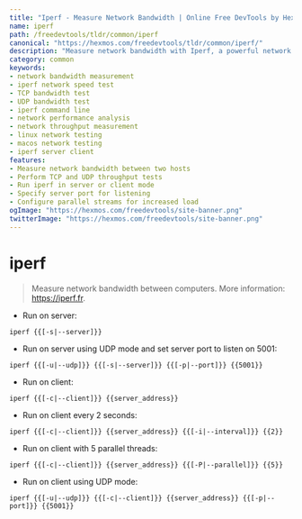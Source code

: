 ```yaml
---
title: "Iperf - Measure Network Bandwidth | Online Free DevTools by Hexmos"
name: iperf
path: /freedevtools/tldr/common/iperf
canonical: "https://hexmos.com/freedevtools/tldr/common/iperf/"
description: "Measure network bandwidth with Iperf, a powerful network performance measurement tool. Analyze TCP and UDP throughput. Free online tool, no registration required."
category: common
keywords:
- network bandwidth measurement
- iperf network speed test
- TCP bandwidth test
- UDP bandwidth test
- iperf command line
- network performance analysis
- network throughput measurement
- linux network testing
- macos network testing
- iperf server client
features:
- Measure network bandwidth between two hosts
- Perform TCP and UDP throughput tests
- Run iperf in server or client mode
- Specify server port for listening
- Configure parallel streams for increased load
ogImage: "https://hexmos.com/freedevtools/site-banner.png"
twitterImage: "https://hexmos.com/freedevtools/site-banner.png"
---
```


# iperf

> Measure network bandwidth between computers.
> More information: <https://iperf.fr>.

- Run on server:

`iperf {{[-s|--server]}}`

- Run on server using UDP mode and set server port to listen on 5001:

`iperf {{[-u|--udp]}} {{[-s|--server]}} {{[-p|--port]}} {{5001}}`

- Run on client:

`iperf {{[-c|--client]}} {{server_address}}`

- Run on client every 2 seconds:

`iperf {{[-c|--client]}} {{server_address}} {{[-i|--interval]}} {{2}}`

- Run on client with 5 parallel threads:

`iperf {{[-c|--client]}} {{server_address}} {{[-P|--parallel]}} {{5}}`

- Run on client using UDP mode:

`iperf {{[-u|--udp]}} {{[-c|--client]}} {{server_address}} {{[-p|--port]}} {{5001}}`
